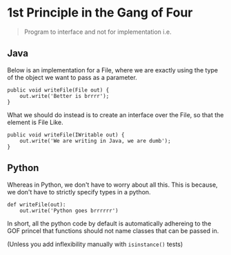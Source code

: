 # 1st Principle in the Gang of Four

> Program to interface and not for implementation
i.e.

## Java
Below is an implementation for a File, where we are exactly using the type of the object we want to pass as a parameter.
```
public void writeFile(File out) {
    out.write('Better is brrrr');
}
```

What we should do instead is to create an interface over the File, so that the element is File Like.

```
public void writeFile(IWritable out) {
    out.write('We are writing in Java, we are dumb');
}
```

## Python
Whereas in Python, we don't have to worry about all this.
This is because, we don't have to strictly specify types in a python.

```
def writeFile(out):
    out.write('Python goes brrrrrr')
```


In short, all the python code by default is automatically adhereing to the GOF princel that functions should not name classes that can be passed in. 

(Unless you add inflexibility manually with `isinstance()` tests)
